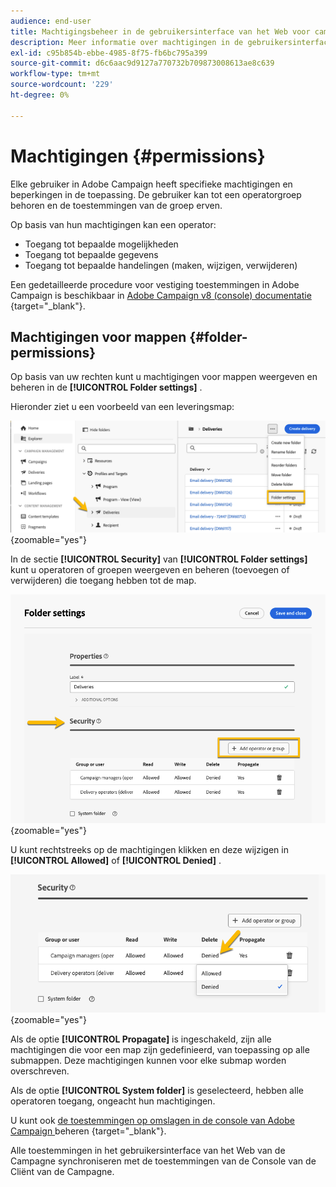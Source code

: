 ```yaml
---
audience: end-user
title: Machtigingsbeheer in de gebruikersinterface van het Web voor campagne
description: Meer informatie over machtigingen in de gebruikersinterface van Campagne Web
exl-id: c95b854b-ebbe-4985-8f75-fb6bc795a399
source-git-commit: d6c6aac9d9127a770732b709873008613ae8c639
workflow-type: tm+mt
source-wordcount: '229'
ht-degree: 0%

---
```


# Machtigingen {#permissions}

Elke gebruiker in Adobe Campaign heeft specifieke machtigingen en beperkingen in de toepassing. De gebruiker kan tot een operatorgroep behoren en de toestemmingen van de groep erven.

Op basis van hun machtigingen kan een operator:

* Toegang tot bepaalde mogelijkheden
* Toegang tot bepaalde gegevens
* Toegang tot bepaalde handelingen (maken, wijzigen, verwijderen)

Een gedetailleerde procedure voor vestiging toestemmingen in Adobe Campaign is beschikbaar in [ Adobe Campaign v8 (console) documentatie ](https://experienceleague.adobe.com/en/docs/campaign/campaign-v8/admin/permissions/gs-permissions) {target="_blank"}.

## Machtigingen voor mappen {#folder-permissions}

Op basis van uw rechten kunt u machtigingen voor mappen weergeven en beheren in de **[!UICONTROL Folder settings]** .

Hieronder ziet u een voorbeeld van een leveringsmap:

![ Voorbeeld van omslagmontages in Adobe Campaign ](assets/folder_settings.png){zoomable="yes"}

In de sectie **[!UICONTROL Security]** van **[!UICONTROL Folder settings]** kunt u operatoren of groepen weergeven en beheren (toevoegen of verwijderen) die toegang hebben tot de map.

![ Voorbeeld van de montages van de omslagveiligheid in Adobe Campaign ](assets/folder_security.png){zoomable="yes"}

U kunt rechtstreeks op de machtigingen klikken en deze wijzigen in **[!UICONTROL Allowed]** of **[!UICONTROL Denied]** .

![ Voorbeeld van ontkende toestemmingen in de montages van de omslagveiligheid ](assets/folder_security_denied.png){zoomable="yes"}

Als de optie **[!UICONTROL Propagate]** is ingeschakeld, zijn alle machtigingen die voor een map zijn gedefinieerd, van toepassing op alle submappen. Deze machtigingen kunnen voor elke submap worden overschreven.

Als de optie **[!UICONTROL System folder]** is geselecteerd, hebben alle operatoren toegang, ongeacht hun machtigingen.

U kunt ook [ de toestemmingen op omslagen in de console van Adobe Campaign ](https://experienceleague.adobe.com/en/docs/campaign/campaign-v8/admin/permissions/folder-permissions) beheren {target="_blank"}.

Alle toestemmingen in het gebruikersinterface van het Web van de Campagne synchroniseren met de toestemmingen van de Console van de Cliënt van de Campagne.